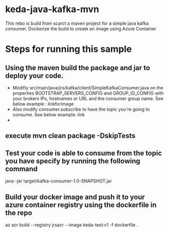 # keda-java-kafka-mvn

This rebo is build from scarct a maven project for a simple java kafka consumer. Dockerize the build to create an image using Azure Container  

# Steps for running this sample

## Using the maven build the package and jar to deploy your code. 
 - Modifiy src/main/java/jrs/kafka/client/SimpleKafkaConsumer.java on the properties BOOTSTRAP_SERVERS_CONFIG and GROUP_ID_CONFIG with your brokers IPs, hostnames or URL and the consumer group name. See below example :
linkforimage
 - Also modify consumer.subscribe to have the topic you're going to consume. See below example: link
 - 
## execute  mvn clean package -DskipTests

## Test your code is able to consume from the topic you have specify by running the following command
java -jar target/kafka-consumer-1.0-SNAPSHOT.jar

## Build your docker image and push it to your azure container registry using the dockerfile in the repo
az acr build --registry jrsacr --image keda-test:v1 -f dockerfile .

## 
